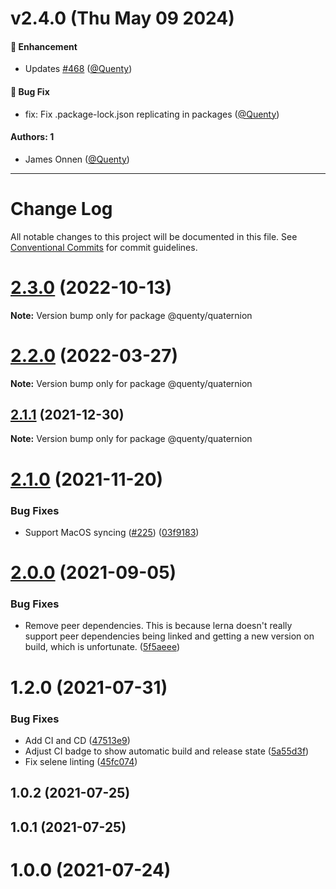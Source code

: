 # v2.4.0 (Thu May 09 2024)

#### 🚀 Enhancement

- Updates [#468](https://github.com/Quenty/NevermoreEngine/pull/468) ([@Quenty](https://github.com/Quenty))

#### 🐛 Bug Fix

- fix: Fix .package-lock.json replicating in packages ([@Quenty](https://github.com/Quenty))

#### Authors: 1

- James Onnen ([@Quenty](https://github.com/Quenty))

---

# Change Log

All notable changes to this project will be documented in this file.
See [Conventional Commits](https://conventionalcommits.org) for commit guidelines.

# [2.3.0](https://github.com/Quenty/NevermoreEngine/compare/@quenty/quaternion@2.2.0...@quenty/quaternion@2.3.0) (2022-10-13)

**Note:** Version bump only for package @quenty/quaternion





# [2.2.0](https://github.com/Quenty/NevermoreEngine/compare/@quenty/quaternion@2.1.1...@quenty/quaternion@2.2.0) (2022-03-27)

**Note:** Version bump only for package @quenty/quaternion





## [2.1.1](https://github.com/Quenty/NevermoreEngine/compare/@quenty/quaternion@2.1.0...@quenty/quaternion@2.1.1) (2021-12-30)

**Note:** Version bump only for package @quenty/quaternion





# [2.1.0](https://github.com/Quenty/NevermoreEngine/compare/@quenty/quaternion@2.0.0...@quenty/quaternion@2.1.0) (2021-11-20)


### Bug Fixes

* Support MacOS syncing ([#225](https://github.com/Quenty/NevermoreEngine/issues/225)) ([03f9183](https://github.com/Quenty/NevermoreEngine/commit/03f918392c6a5bdd33f8a17c38de371d1e06c67a))





# [2.0.0](https://github.com/Quenty/NevermoreEngine/compare/@quenty/quaternion@1.2.0...@quenty/quaternion@2.0.0) (2021-09-05)


### Bug Fixes

* Remove peer dependencies. This is because lerna doesn't really support peer dependencies being linked and getting a new version on build, which is unfortunate. ([5f5aeee](https://github.com/Quenty/NevermoreEngine/commit/5f5aeeea8de9975435309e53679f0ef7064f9dd0))





# 1.2.0 (2021-07-31)


### Bug Fixes

* Add CI and CD ([47513e9](https://github.com/Quenty/NevermoreEngine/commit/47513e9b568162707534af132396dd8756947dd3))
* Adjust CI badge to show automatic build and release state ([5a55d3f](https://github.com/Quenty/NevermoreEngine/commit/5a55d3f19bf8d66a760d67da9b56ed47fab74656))
* Fix selene linting ([45fc074](https://github.com/Quenty/NevermoreEngine/commit/45fc07489ee59127ac6582689f19a0e87c1e5b5a))



## 1.0.2 (2021-07-25)



## 1.0.1 (2021-07-25)



# 1.0.0 (2021-07-24)

